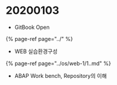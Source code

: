 # 20200103

* GitBook Open

{% page-ref page="../" %}

* WEB 실습환경구성

{% page-ref page="../os/web-1/1..md" %}

* ABAP Work bench, Repository의 이해



